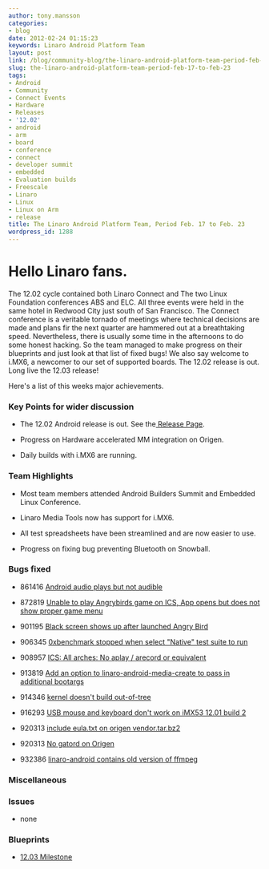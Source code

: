 ```yaml
---
author: tony.mansson
categories:
- blog
date: 2012-02-24 01:15:23
keywords: Linaro Android Platform Team
layout: post
link: /blog/community-blog/the-linaro-android-platform-team-period-feb-17-to-feb-23/
slug: the-linaro-android-platform-team-period-feb-17-to-feb-23
tags:
- Android
- Community
- Connect Events
- Hardware
- Releases
- '12.02'
- android
- arm
- board
- conference
- connect
- developer summit
- embedded
- Evaluation builds
- Freescale
- Linaro
- Linux
- Linux on Arm
- release
title: The Linaro Android Platform Team, Period Feb. 17 to Feb. 23
wordpress_id: 1288
---
```


# Hello Linaro fans.

The 12.02 cycle contained both Linaro Connect and The two Linux Foundation conferences ABS and ELC. All three events were held in the same hotel in Redwood City just south of San Francisco. The Connect conference is a veritable tornado of meetings where technical decisions are made and plans fir the next quarter are hammered out at a breathtaking speed. Nevertheless, there is usually some time in the afternoons to do some honest hacking. So the team managed to make progress on their blueprints and just look at that list of fixed bugs! We also say welcome to i.MX6, a newcomer to our set of supported boards. The 12.02 release is out. Long live the 12.03 release!

Here's a list of this weeks major achievements.

### Key Points for wider discussion


  * The 12.02 Android release is out. See the[ Release Page](https://wiki.linaro.org/Cycles/1202/Release).


  * Progress on Hardware accelerated MM integration on Origen.


  * Daily builds with i.MX6 are running.

### Team Highlights

  * Most team members attended Android Builders Summit and Embedded Linux Conference.


  * Linaro Media Tools now has support for i.MX6.


  * All test spreadsheets have been streamlined and are now easier to use.


  * Progress on fixing bug preventing Bluetooth on Snowball.


### Bugs fixed


  * 861416	[ Android audio plays but not audible](https://bugs.launchpad.net/linaro-android/+bug/861416)


  * 872819	[ Unable to play Angrybirds game on ICS, App opens but does not show proper game menu](https://bugs.launchpad.net/linaro-android/+bug/872819)


  * 901195	[ Black screen shows up after launched Angry Bird](https://bugs.launchpad.net/linaro-android/+bug/901195)


  * 906345	[ 0xbenchmark stopped when select "Native" test suite to run](https://bugs.launchpad.net/linaro-android/+bug/906345)


  * 908957	[ ICS: All arches: No aplay / arecord or equivalent](https://bugs.launchpad.net/linaro-android/+bug/908957)


  * 913819	[ Add an option to linaro-android-media-create to pass in additional bootargs](https://bugs.launchpad.net/linaro-android/+bug/913819)


  * 914346	[ kernel doesn't build out-of-tree](https://bugs.launchpad.net/linaro-android/+bug/914346)


  * 916293	[ USB mouse and keyboard don't work on iMX53 12.01 build 2](https://bugs.launchpad.net/linaro-android/+bug/916293)


  * 920313	[ include eula.txt on origen vendor.tar.bz2](https://bugs.launchpad.net/linaro-android/+bug/920313)


  * 920313	[ No gatord on Origen](https://bugs.launchpad.net/linaro-android/+bug/920313)


  * 932386	[ linaro-android contains old version of ffmpeg](https://bugs.launchpad.net/linaro-android/+bug/932386)

### Miscellaneous

### Issues

  * none
  
### Blueprints

  * [12.03 Milestone](https://launchpad.net/linaro-android/+milestone/12.03)